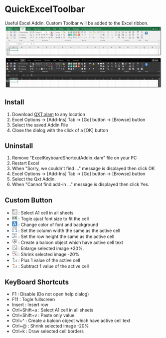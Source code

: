 # QuickExcelToolbar
Useful Excel Addin.
Custom Toolbar will be added to the Excel ribbon.
![Screanshot1](https://github.com/koirand/QuickExcelToolbar/blob/master/img/ScreanShot_LightTheme.png)
![Screanshot2](https://github.com/koirand/QuickExcelToolbar/blob/master/img/ScreanShot_DarkTheme.png)

## Install
1. Download [QXT.xlam](https://github.com/koirand/QuickExcelToolbar/blob/master/bin/QXT.xlam) to any location
1. Excel Options -> [Add-Ins] Tab -> [Go] button -> [Browse] button
1. Select the saved Addin File
1. Close the dialog with the click of a [OK] button

## Uninstall
1. Remove "ExcelKeyboardShortcutAddin.xlam" file on your PC
1. Restart Excel
1. When "Sorry, we couldn't find ..." message is displayed then click OK
1. Excel Options -> [Add-Ins] Tab -> [Go] button -> [Browse] button
1. Select the Qxt Addin.
1. When "Cannot find add-in ..." message is displayed then click Yes.

## Custom Button
- ![A1Select](https://github.com/koirand/QuickExcelToolbar/blob/master/img/A1Select.png) : Select A1 cell in all sheets
- ![ShrinkToFit](https://github.com/koirand/QuickExcelToolbar/blob/master/img/ShrinkToFit.png) : Togle ajust font size to fit the cell
- ![StylePrimary](https://github.com/koirand/QuickExcelToolbar/blob/master/img/StylePrimary.png) : Change color of font and background
- ![ColumnWidth](https://github.com/koirand/QuickExcelToolbar/blob/master/img/ColumnWidth.png) : Set the column width the same as the active cell
- ![RowHeight](https://github.com/koirand/QuickExcelToolbar/blob/master/img/RowHeight.png) : Set the row height the same as the active cell
- ![BaloonWithText](https://github.com/koirand/QuickExcelToolbar/blob/master/img/BaloonWithText.png) : Create a baloon object which have active cell text
- ![SizeUpImage](https://github.com/koirand/QuickExcelToolbar/blob/master/img/SizeUpImage.png) : Enlarge selected image +20%.
- ![SizeDownImage](https://github.com/koirand/QuickExcelToolbar/blob/master/img/SizeDownImage.png) : Shrink selected image -20%
- ![Increment](https://github.com/koirand/QuickExcelToolbar/blob/master/img/Increment.png) : Plus 1 value of the active cell
- ![Decrement](https://github.com/koirand/QuickExcelToolbar/blob/master/img/Decrement.png) : Subtract 1 value of the active cell

## KeyBoard Shortcuts
- F1 : Disable (Do not open help dialog)
- F11 : Togle fullscreen
- Insert : Insert row
- Ctrl+Shift+a : Select A1 cell in all sheets
- Ctrl+Shift+v : Paste only value
- Ctrl+^ : Create a baloon object which have active cell text
- Ctrl+@ : Shrink selected image -20%
- Ctrl+k : Draw selected cell borders
